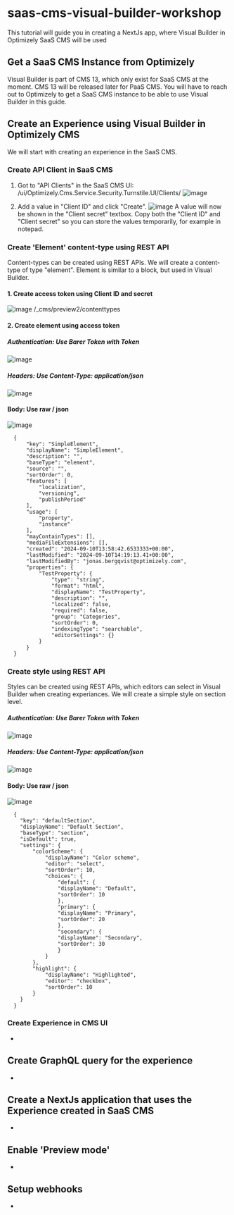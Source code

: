 # saas-cms-visual-builder-workshop
This tutorial will guide you in creating a NextJs app, where Visual Builder in Optimizely SaaS CMS will be used

## Get a SaaS CMS Instance from Optimizely
Visual Builder is part of CMS 13, which only exist for SaaS CMS at the moment. CMS 13 will be released later for PaaS CMS. You will have to reach out to Optimizely to get a SaaS CMS instance to be able to use Visual Builder in this guide.

## Create an Experience using Visual Builder in Optimizely CMS
We will start with creating an experience in the SaaS CMS.

### Create API Client in SaaS CMS
1. Got to "API Clients" in the SaaS CMS UI: /ui/Optimizely.Cms.Service.Security.Turnstile.UI/Clients/
![image](https://github.com/user-attachments/assets/e11ca5be-f6e9-43f9-b297-f37169996206)

2. Add a value in "Client ID" and click "Create".
![image](https://github.com/user-attachments/assets/0bfc8c67-1d5a-4f7e-9ffb-d688077099d7)
A value will now be shown in the "Client secret" textbox. Copy both the "Client ID" and "Client secret" so you can store the values temporarily, for example in notepad.

### Create 'Element' content-type using REST API
Content-types can be created using REST APIs. We will create a content-type of type "element". Element is similar to a block, but used in Visual Builder.

#### 1. Create access token using Client ID and secret
![image](https://github.com/user-attachments/assets/aab7f009-aa4d-447a-a242-bdd4687de883)
/_cms/preview2/contenttypes

#### 2. Create element using access token
##### Authentication: Use Barer Token with Token
![image](https://github.com/user-attachments/assets/385c3988-69a4-402e-b921-c7ac840924a6)

##### Headers: Use Content-Type: application/json
![image](https://github.com/user-attachments/assets/9e029390-78b5-4004-9419-753b4e481312)

#### Body: Use raw / json
![image](https://github.com/user-attachments/assets/7081f17d-6d97-4d3e-b4de-49d9f20cdfc9)

      {
          "key": "SimpleElement",
          "displayName": "SimpleElement",
          "description": "",
          "baseType": "element",
          "source": "",
          "sortOrder": 0,
          "features": [
              "localization",
              "versioning",
              "publishPeriod"
          ],
          "usage": [
              "property",
              "instance"
          ],
          "mayContainTypes": [],
          "mediaFileExtensions": [],
          "created": "2024-09-10T13:58:42.6533333+00:00",
          "lastModified": "2024-09-10T14:19:13.41+00:00",
          "lastModifiedBy": "jonas.bergqvist@optimizely.com",
          "properties": {
              "TestProperty": {
                  "type": "string",
                  "format": "html",
                  "displayName": "TestProperty",
                  "description": "",
                  "localized": false,
                  "required": false,
                  "group": "Categories",
                  "sortOrder": 0,
                  "indexingType": "searchable",
                  "editorSettings": {}
              }
          }
      }
                
### Create style using REST API
Styles can be created using REST APIs, which editors can select in Visual Builder when creating experiances. We will create a simple style on section level.

##### Authentication: Use Barer Token with Token
![image](https://github.com/user-attachments/assets/990e1bf2-0c24-46e5-be1d-0d5f5770ac0e)

##### Headers: Use Content-Type: application/json
![image](https://github.com/user-attachments/assets/2a250130-ac2a-49dd-b6ef-b5ab0882afc5)

#### Body: Use raw / json
![image](https://github.com/user-attachments/assets/6e77e6ca-c1ec-4d28-b893-3c5fa51b5c89)

      {
        "key": "defaultSection",
        "displayName": "Default Section",
        "baseType": "section",
        "isDefault": true,
        "settings": {
            "colorScheme": {
                "displayName": "Color scheme",
                "editor": "select",
                "sortOrder": 10,
                "choices": {
                    "default": {
                    "displayName": "Default",
                    "sortOrder": 10
                    },
                    "primary": {
                    "displayName": "Primary",
                    "sortOrder": 20
                    },
                    "secondary": {
                    "displayName": "Secondary",
                    "sortOrder": 30
                    }
                }
            },
            "highlight": {
                "displayName": "Highlighted",
                "editor": "checkbox",
                "sortOrder": 10
            }
        }
      }

### Create Experience in CMS UI
-

## Create GraphQL query for the experience
-

## Create a NextJs application that uses the Experience created in SaaS CMS
-

## Enable 'Preview mode'
-

## Setup webhooks
-
